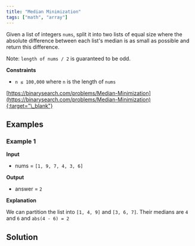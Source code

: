 ```yaml
---
title: "Median Minimization"
tags: ["math", "array"]
---
```


Given a list of integers `nums`, split it into two lists of equal size where the absolute difference between each list's median is as small as possible and return this difference.

Note: `length of nums / 2` is guaranteed to be odd.

**Constraints**

- `n ≤ 100,000` where `n` is the length of `nums`

[https://binarysearch.com/problems/Median-Minimization](https://binarysearch.com/problems/Median-Minimization){:target="\_blank"}

## Examples

### Example 1

**Input**

- nums = `[1, 9, 7, 4, 3, 6]`

**Output**

- answer = `2`

**Explanation**

We can partition the list into `[1, 4, 9]` and `[3, 6, 7]`. Their medians are `4` and `6` and `abs(4 - 6) = 2`

## Solution

<script src="https://gist.github.com/yaeba/16da7be5123724fcf6eccc25581cef5a.js?file=Median-Minimization.cpp"></script>
